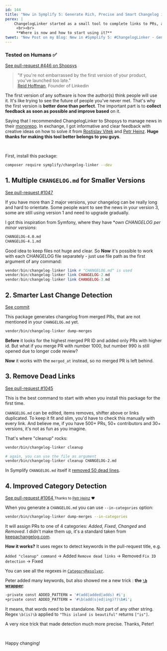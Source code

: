 ```yaml
---
id: 144
title: "New in Symplify 5: Generate Rich, Precise and Smart Changelog in Seconds"
perex: |
    ChangelogLinker started as a small tool to complete links to PRs, authors, and versions in `CHANGELOG.md`. Then it started to [generate](/blog/2018/06/25/let-changelog-linker-generate-changelog-for-you/) the `CHANGELOG.md`.
     <br><br>
     **Where is now and how to start using it?**
tweet: "New Post on my Blog: New in #Symplify 5: #ChangelogLinker - Generate Rich, Precise and Smart #Changelog in Seconds    #git #github #api #regex"
---
```


### Tested on Humans ✅

<a href="https://github.com/shopsys/shopsys/pull/446/files" class="btn btn-dark btn-sm mt-2">
    <em class="fab fa-github fa-fw"></em>
    See pull-request #446 on Shopsys
</a>

<blockquote class="blockquote text-center">
    "If you're not embarrassed by the first version of your product,<br>
    you've launched too late."
    <footer class="blockquote-footer"><a href="https://www.linkedin.com/pulse/arent-any-typos-essay-we-launched-too-late-reid-hoffman">Reid Hoffman</a>, Founder of Linkedin</footer>
</blockquote>

The first version of any software is how the author(s) think people will use it. It's like trying to see the future of people you've never met. That's why the first version is **better done than perfect**. The important part is to **collect feedback as soon as possible and improve based** on it.

Saying that I recommended ChangelogLinker to Shopsys to manage news in their [monorepo](https://github.com/shopsys/shopsys/). In exchange, I got informative and clear feedback with creative ideas on how to solve it from [Rostislav Vitek](https://github.com/vitek-rostislav) and [Petr Heinz](https://github.com/petrheinz). **Huge thanks for making this tool better belongs to you guys**.

<br>

First, install this package:

```bash
composer require symplify/changelog-linker --dev
```

## 1. Multiple `CHANGELOG.md` for Smaller Versions

<a href="https://github.com/Symplify/Symplify/pull/1047/files#diff-3b69acbe6b33a88158b373e6e96de097" class="btn btn-dark btn-sm">
    <em class="fab fa-github fa-fw"></em>
    See pull-request #1047
</a>

If you have more than 2 major versions, your changelog can be really long and hard to orientate. Some people want to see the news in your version 3, some are still using version 1 and need to upgrade gradually.

I got this inspiration from Symfony, where they have **own CHANGELOG per minor versions*:

```bash
CHANGELOG-4.0.md
CHANGELOG-4.1.md
```

Good idea to keep files not huge and clear. So **Now** it's possible to work with each CHANGELOG file separately - just use file path as the first argument of any command:

```php
vendor/bin/changelog-linker link # "CHANGELOG.md" is used
vendor/bin/changelog-linker link CHANGELOG-2.md
vendor/bin/changelog-linker link CHANGELOG-3.md
```

## 2. Smarter Last Change Detection

<a href="https://github.com/Symplify/Symplify/commit/05d91b9412ebec49a66a4717d856a5a2c6718232" class="btn btn-dark btn-sm">
    <em class="fab fa-github fa-fw"></em>
    See commit
</a>

This package generates changelog from merged PRs, that are not mentioned in your `CHANGELOG.md` yet.

```bash
vendor/bin/changelog-linker dump-merges
```

**Before** it looks for the highest merged PR ID and added only PRs with higher id. But what if you merge PR with number 1000, but number 990 is still opened due to longer code review?

**Now** it works with the `merged_at` instead, so no merged PR is left behind.

## 3. Remove Dead Links

<a href="https://github.com/Symplify/Symplify/pull/1045/files" class="btn btn-dark btn-sm">
    <em class="fab fa-github fa-fw"></em>
    See pull-request #1045
</a>

This is the best command to start with when you install this package for the first time.

`CHANGELOG.md` can be edited, items removes, shifter above or links duplicated. To keep it fit and slim, you'd have to check this manually with every link. And believe me, if you have 500+ PRs, 50+ contributors and 30+ versions, it's not as fun as you imagine.

That's where "cleanup" rocks:

```bash
vendor/bin/changelog-linker cleanup

# again, you can use the file as argument
vendor/bin/changelog-linker cleanup CHANGELOG-2.md
```

In Symplify `CHANGELOG.md` itself it [removed 50 dead lines](https://github.com/Symplify/Symplify/pull/1045/files#diff-4ac32a78649ca5bdd8e0ba38b7006a1e).

## 4. Improved Category Detection

<a href="https://github.com/Symplify/Symplify/pull/1064/files#diff-2ee93fc74523d03ea046d5419ae75a9a" class="btn btn-dark btn-sm">
    <em class="fab fa-github fa-fw"></em>
    See pull-request #1064
</a>

<small>
Thanks to <a href="http://github.com/petrheinz">Petr Heinz</a> ❤️️
</small>

<br>

When you generate a `CHANGELOG.md` you can use `--in-categories` option:

```bash
vendor/bin/changelog-linker dump-merges --in-categories
```

It will assign PRs to one of 4 categories: *Added*, *Fixed*, *Changed* and *Removed*. I didn't make them up, it's a standard taken from [keepachangelog.com](https://keepachangelog.com/en/1.0.0/).

**How it works?** It uses regex to detect keywords in the pull-request title, e.g.

`Added "cleanup" command` → Added
`Remove dead links` → Removed
`Fix ID detection` → Fixed

You can see all the regexes in [`CategoryResolver`](https://github.com/Symplify/Symplify/blob/v5.0.0/packages/ChangelogLinker/src/ChangeTree/Resolver/CategoryResolver.php).

Peter added many keywords, but also showed me a new trick : **the [`\b` wrapper](https://www.regular-expressions.info/wordboundaries.html)**:

```bash
-private const ADDED_PATTERN = '#(add|added|adds) #i';
+private const ADDED_PATTERN = '#\b(add(s|ed|ing)?)\b#i';
```

It means, that words need to be standalone. Not part of any other string.
Regex `\b(is)\b` applied to `"This island is beautiful"` returns `["is"]`.

A very nice trick that made detection much more precise. Thanks, Peter!

<br>

Happy changing!
